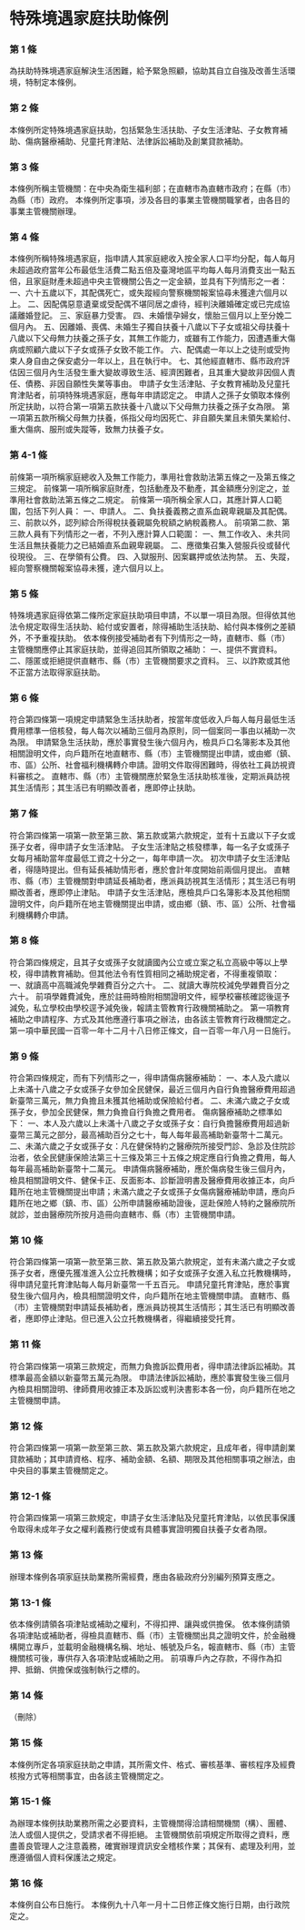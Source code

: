 # 特殊境遇家庭扶助條例

### 第 1 條

為扶助特殊境遇家庭解決生活困難，給予緊急照顧，協助其自立自強及改善生活環境，特制定本條例。

### 第 2 條

本條例所定特殊境遇家庭扶助，包括緊急生活扶助、子女生活津貼、子女教育補助、傷病醫療補助、兒童托育津貼、法律訴訟補助及創業貸款補助。

### 第 3 條

本條例所稱主管機關：在中央為衛生福利部；在直轄市為直轄市政府；在縣（市）為縣（市）政府。
本條例所定事項，涉及各目的事業主管機關職掌者，由各目的事業主管機關辦理。

### 第 4 條

本條例所稱特殊境遇家庭，指申請人其家庭總收入按全家人口平均分配，每人每月未超過政府當年公布最低生活費二點五倍及臺灣地區平均每人每月消費支出一點五倍，且家庭財產未超過中央主管機關公告之一定金額，並具有下列情形之一者：
一、六十五歲以下，其配偶死亡，或失蹤經向警察機關報案協尋未獲達六個月以上。
二、因配偶惡意遺棄或受配偶不堪同居之虐待，經判決離婚確定或已完成協議離婚登記。
三、家庭暴力受害。
四、未婚懷孕婦女，懷胎三個月以上至分娩二個月內。
五、因離婚、喪偶、未婚生子獨自扶養十八歲以下子女或祖父母扶養十八歲以下父母無力扶養之孫子女，其無工作能力，或雖有工作能力，因遭遇重大傷病或照顧六歲以下子女或孫子女致不能工作。
六、配偶處一年以上之徒刑或受拘束人身自由之保安處分一年以上，且在執行中。
七、其他經直轄市、縣市政府評估因三個月內生活發生重大變故導致生活、經濟困難者，且其重大變故非因個人責任、債務、非因自願性失業等事由。
申請子女生活津貼、子女教育補助及兒童托育津貼者，前項特殊境遇家庭，應每年申請認定之。
申請人之孫子女領取本條例所定扶助，以符合第一項第五款扶養十八歲以下父母無力扶養之孫子女為限。
第一項第五款所稱父母無力扶養，係指父母均因死亡、非自願失業且未領失業給付、重大傷病、服刑或失蹤等，致無力扶養子女。

### 第 4-1 條

前條第一項所稱家庭總收入及無工作能力，準用社會救助法第五條之一及第五條之三規定。
前條第一項所稱家庭財產，包括動產及不動產，其金額應分別定之，並準用社會救助法第五條之二規定。
前條第一項所稱全家人口，其應計算人口範圍，包括下列人員：
一、申請人。
二、負扶養義務之直系血親卑親屬及其配偶。
三、前款以外，認列綜合所得稅扶養親屬免稅額之納稅義務人。
前項第二款、第三款人員有下列情形之一者，不列入應計算人口範圍：
一、無工作收入、未共同生活且無扶養能力之已結婚直系血親卑親屬。
二、應徵集召集入營服兵役或替代役現役。
三、在學領有公費。
四、入獄服刑、因案羈押或依法拘禁。
五、失蹤，經向警察機關報案協尋未獲，達六個月以上。

### 第 5 條

特殊境遇家庭得依第二條所定家庭扶助項目申請，不以單一項目為限。但得依其他法令規定取得生活扶助、給付或安置者，除得補助生活扶助、給付與本條例之差額外，不予重複扶助。
依本條例接受補助者有下列情形之一時，直轄市、縣（市）主管機關應停止其家庭扶助，並得追回其所領取之補助：
一、提供不實資料。
二、隱匿或拒絕提供直轄市、縣（市）主管機關要求之資料。
三、以詐欺或其他不正當方法取得家庭扶助。

### 第 6 條

符合第四條第一項規定申請緊急生活扶助者，按當年度低收入戶每人每月最低生活費用標準一倍核發，每人每次以補助三個月為原則，同一個案同一事由以補助一次為限。
申請緊急生活扶助，應於事實發生後六個月內，檢具戶口名簿影本及其他相關證明文件，向戶籍所在地直轄市、縣（市）主管機關提出申請，或由鄉（鎮、市、區）公所、社會福利機構轉介申請。證明文件取得困難時，得依社工員訪視資料審核之。
直轄市、縣（市）主管機關應於緊急生活扶助核准後，定期派員訪視其生活情形；其生活已有明顯改善者，應即停止扶助。

### 第 7 條

符合第四條第一項第一款至第三款、第五款或第六款規定，並有十五歲以下子女或孫子女者，得申請子女生活津貼。
子女生活津貼之核發標準，每一名子女或孫子女每月補助當年度最低工資之十分之一，每年申請一次。
初次申請子女生活津貼者，得隨時提出。但有延長補助情形者，應於會計年度開始前兩個月提出。
直轄市、縣（市）主管機關對申請延長補助者，應派員訪視其生活情形；其生活已有明顯改善者，應即停止津貼。
申請子女生活津貼，應檢具戶口名簿影本及其他相關證明文件，向戶籍所在地主管機關提出申請，或由鄉（鎮、市、區）公所、社會福利機構轉介申請。

### 第 8 條

符合第四條規定，且其子女或孫子女就讀國內公立或立案之私立高級中等以上學校，得申請教育補助。但其他法令有性質相同之補助規定者，不得重複領取：
一、就讀高中高職減免學雜費百分之六十。
二、就讀大專院校減免學雜費百分之六十。
前項學雜費減免，應於註冊時檢附相關證明文件，經學校審核確認後逕予減免，私立學校由學校逕予減免後，報請主管教育行政機關補助之。
第一項教育補助之申請程序、方式及其他應遵行事項之辦法，由各該主管教育行政機關定之。
第一項中華民國一百零一年十二月十八日修正條文，自一百零一年八月一日施行。

### 第 9 條

符合第四條規定，而有下列情形之一，得申請傷病醫療補助：
一、本人及六歲以上未滿十八歲之子女或孫子女參加全民健保，最近三個月內自行負擔醫療費用超過新臺幣三萬元，無力負擔且未獲其他補助或保險給付者。
二、未滿六歲之子女或孫子女，參加全民健保，無力負擔自行負擔之費用者。
傷病醫療補助之標準如下：
一、本人及六歲以上未滿十八歲之子女或孫子女：自行負擔醫療費用超過新臺幣三萬元之部分，最高補助百分之七十，每人每年最高補助新臺幣十二萬元。
二、未滿六歲之子女或孫子女：凡在健保特約之醫療院所接受門診、急診及住院診治者，依全民健康保險法第三十三條及第三十五條之規定應自行負擔之費用，每人每年最高補助新臺幣十二萬元。
申請傷病醫療補助，應於傷病發生後三個月內，檢具相關證明文件、健保卡正、反面影本、診斷證明書及醫療費用收據正本，向戶籍所在地主管機關提出申請；未滿六歲之子女或孫子女傷病醫療補助申請，應向戶籍所在地之鄉（鎮、市、區）公所申請醫療補助證後，逕赴保險人特約之醫療院所就診，並由醫療院所按月造冊向直轄市、縣（市）主管機關申請。

### 第 10 條

符合第四條第一項第一款至第三款、第五款及第六款規定，並有未滿六歲之子女或孫子女者，應優先獲准進入公立托教機構；如子女或孫子女進入私立托教機構時，得申請兒童托育津貼每人每月新臺幣一千五百元。
申請兒童托育津貼，應於事實發生後六個月內，檢具相關證明文件，向戶籍所在地主管機關申請。
直轄市、縣（市）主管機關對申請延長補助者，應派員訪視其生活情形；其生活已有明顯改善者，應即停止津貼。但已進入公立托教機構者，得繼續接受托育。

### 第 11 條

符合第四條第一項第三款規定，而無力負擔訴訟費用者，得申請法律訴訟補助。其標準最高金額以新臺幣五萬元為限。
申請法律訴訟補助，應於事實發生後三個月內檢具相關證明、律師費用收據正本及訴訟或判決書影本各一份，向戶籍所在地之主管機關申請。

### 第 12 條

符合第四條第一項第一款至第三款、第五款及第六款規定，且成年者，得申請創業貸款補助；其申請資格、程序、補助金額、名額、期限及其他相關事項之辦法，由中央目的事業主管機關定之。

### 第 12-1 條

符合第四條第一項第三款規定，申請子女生活津貼及兒童托育津貼，以依民事保護令取得未成年子女之權利義務行使或有具體事實證明獨自扶養子女者為限。

### 第 13 條

辦理本條例各項家庭扶助業務所需經費，應由各級政府分別編列預算支應之。

### 第 13-1 條

依本條例請領各項津貼或補助之權利，不得扣押、讓與或供擔保。
依本條例請領各項津貼或補助者，得檢具直轄市、縣（市）主管機關出具之證明文件，於金融機構開立專戶，並載明金融機構名稱、地址、帳號及戶名，報直轄市、縣（市）主管機關核可後，專供存入各項津貼或補助之用。
前項專戶內之存款，不得作為扣押、抵銷、供擔保或強制執行之標的。

### 第 14 條

（刪除）

### 第 15 條

本條例所定各項家庭扶助之申請，其所需文件、格式、審核基準、審核程序及經費核撥方式等相關事宜，由各該主管機關定之。

### 第 15-1 條

為辦理本條例扶助業務所需之必要資料，主管機關得洽請相關機關（構）、團體、法人或個人提供之，受請求者不得拒絕。
主管機關依前項規定所取得之資料，應盡善良管理人之注意義務，確實辦理資訊安全稽核作業；其保有、處理及利用，並應遵循個人資料保護法之規定。

### 第 16 條

本條例自公布日施行。
本條例九十八年一月十二日修正條文施行日期，由行政院定之。
